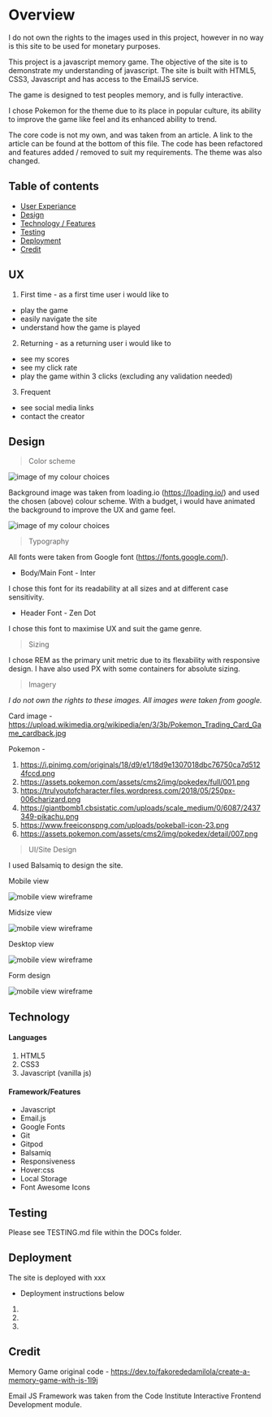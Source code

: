 # Overview

I do not own the rights to the images used in this project, however in no way is this site to be used for monetary purposes.

This project is a javascript memory game. The objective of the site is to demonstrate my understanding of javascript. The site is built with HTML5, CSS3, Javascript and has access to the EmailJS service.

The game is designed to test peoples memory, and is fully interactive.

I chose Pokemon for the theme due to its place in popular culture, its ability to improve the game like feel and its enhanced ability to trend.

The core code is not my own, and was taken from an article. A link to the article can be found at the bottom of this file. The code has been refactored and features added / removed to suit my requirements. The theme was also changed.

## Table of contents

* [User Experiance](#UX)
* [Design](#Design)
* [Technology / Features](#Technology)
* [Testing](#Testing)
* [Deployment](#Deployment)
* [Credit](#Credit)

## UX

1. First time - as a first time user i would like to

- play the game
- easily navigate the site
- understand how the game is played

2. Returning - as a returning user i would like to

- see my scores
- see my click rate
- play the game within 3 clicks (excluding any validation needed)

3. Frequent 

- see social media links
- contact the creator

## Design

> Color scheme

![image of my colour choices](assets/images/colour_palettes.png)

Background image was taken from loading.io (https://loading.io/) and used the chosen (above) colour scheme. With a budget, i would have animated the background to improve the UX and game feel.

![image of my colour choices](assets/images/background.svg)

> Typography

All fonts were taken from Google font (https://fonts.google.com/).

- Body/Main Font - Inter

I chose this font for its readability at all sizes and at different case sensitivity.

- Header Font - Zen Dot

I chose this font to maximise UX and suit the game genre.

> Sizing

I chose REM as the primary unit metric due to its flexability with responsive design. I have also used PX with some containers for absolute sizing.

> Imagery

*I do not own the rights to these images. All images were taken from google.*

Card image - https://upload.wikimedia.org/wikipedia/en/3/3b/Pokemon_Trading_Card_Game_cardback.jpg

Pokemon -
1. https://i.pinimg.com/originals/18/d9/e1/18d9e1307018dbc76750ca7d5124fccd.png
2. https://assets.pokemon.com/assets/cms2/img/pokedex/full/001.png
3. https://trulyoutofcharacter.files.wordpress.com/2018/05/250px-006charizard.png
4. https://giantbomb1.cbsistatic.com/uploads/scale_medium/0/6087/2437349-pikachu.png
5. https://www.freeiconspng.com/uploads/pokeball-icon-23.png
6. https://assets.pokemon.com/assets/cms2/img/pokedex/detail/007.png

> UI/Site Design

I used Balsamiq to design the site.

Mobile view

![mobile view wireframe](assets/images/memory_game_mobile_view.png)

Midsize view

![mobile view wireframe](assets/images/memory_game_midsize_view.png)

Desktop view

![mobile view wireframe](assets/images/memory_game_desktop_view.png)

Form design

![mobile view wireframe](assets/images/form_view_memory_game.png)

## Technology

#### Languages

1. HTML5
2. CSS3
3. Javascript (vanilla js)

#### Framework/Features

- Javascript
- Email.js
- Google Fonts
- Git
- Gitpod
- Balsamiq
- Responsiveness
- Hover:css
- Local Storage
- Font Awesome Icons

## Testing

Please see TESTING.md file within the DOCs folder.

## Deployment

The site is deployed with xxx

- Deployment instructions below

1. 
2. 
3. 

## Credit

Memory Game original code - https://dev.to/fakorededamilola/create-a-memory-game-with-js-1l9j

Email JS Framework was taken from the Code Institute Interactive Frontend Development module.



